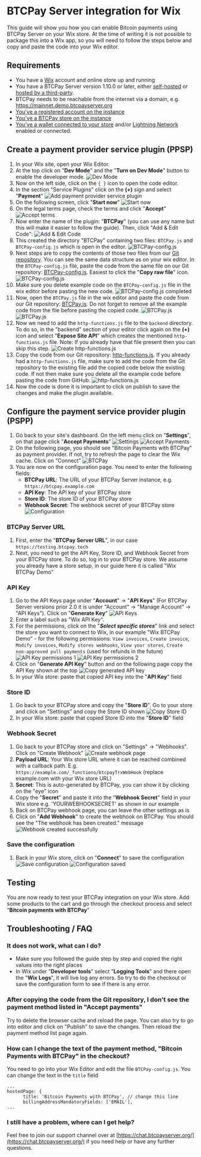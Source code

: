 # BTCPay Server integration for Wix

This guide will show you how you can enable Bitcoin payments using BTCPay Server on your Wix store. At the time of writing it is not possible to package this into a Wix app, so you will need to follow the steps below and copy and paste the code into your Wix editor.

## Requirements
- You have a [Wix](https://wix.com) account and online store up and running
- You have a BTCPay Server version 1.10.0 or later, either [self-hosted](https://docs.btcpayserver.org/Deployment/) or [hosted by a third-party](https://docs.btcpayserver.org/Deployment/ThirdPartyHosting/). 
- BTCPay needs to be reachable from the internet via a domain, e.g. https://mainnet.demo.btcpayserver.org
- [You've a registered account on the instance](https://docs.btcpayserver.org/RegisterAccount/)
- [You've a BTCPay store on the instance](https://docs.btcpayserver.org/CreateStore/)
- [You've a wallet connected to your store](https://docs.btcpayserver.org/WalletSetup/) and/or [Lightning Network](https://docs.btcpayserver.org/LightningNetwork/) enabled or connected.

## Create a payment provider service plugin (PPSP) 

1. In your Wix site, open your Wix Editor.
2. At the top click on "**Dev Mode**" and the "**Turn on Dev Mode**" button to enable the developer mode.
![Dev Mode](./docs/images/01_wix_dev-mode.png)
3. Now on the left side, click on the `{ }` icon to open the code editor.
4. In the section "Service Plugins" click on the **(+)** sign and select "**Payment**"
![Add payment provider service plugin](./docs/images/02_wix_service-plugin-payment.png)
5. On the following screen, click "**Start now**"
![Start now](./docs/images/03_wix_ppsp-start-now.png)
6. On the legal terms page, check the terms and click "**Accept**"
![Accept terms](./docs/images/04_wix_ppsp-legal-notice.png)
7. Now enter the name of the plugin: "**BTCPay**" (you can use any name but this will make it easier to follow the guide). Then, click "Add & Edit Code":
![Add & Edit Code](./docs/images/05_wix_ppsp-name.png)
8. This created the directory "BTCPay" containing two files: `BTCPay.js` and `BTCPay-config.js` which is open in the editor. 
![BTCPay-config.js](./docs/images/06_wix_ppsp-btcpay-config.png)
9. Next steps are to copy the contents of those two files from our [Git repository](https://github.com/btcpayserver/wix). You can see the same data structure as on your wix editor. In the `BTCPay-config.js` file, paste the code from the same file on our Git repository: [BTCPay-config.js](https://github.com/btcpayserver/wix/blob/main/backend/service-plugins/payment-provider/BTCPay/BTCPay-config.js). Easiest to click the "**Copy raw file**" icon. 
![BTCPay-config.js](./docs/images/07_wix_gh-btcpay-config.png)
10. Make sure you delete example code on the `BTCPay-config.js` file in the wix editor before pasting the new code.
![BTCPay-config.js completed](./docs/images/08_wix_ppsp-btcpay-config-complete.png)
11. Now, open the `BTCPay.js` file in the wix editor and paste the code from our Git repository: [BTCPay.js](https://github.com/btcpayserver/wix/blob/main/backend/service-plugins/payment-provider/BTCPay/BTCPay.js). Do not forget to remove all the example code from the file before pasting the copied code.
![BTCPay.js](./docs/images/09_wix_gh-btcpay.png)
![BTCPay.js](./docs/images/10_wix_ppsp-btcpay.png)
12. Now we need to add the `http-functions.js` file to the `backend` directory. To do so, in the "backend" section of your editor click again on the **(+)** icon and select "**Expose Site API**" which creates the mentioned `http-functions.js` file. Note: If you already have that file present then you can skip this step.
![Create http-functions.js](./docs/images/11_wix_backend-expose-site-api.png)
13. Copy the code from our Git repository: [http-functions.js](https://github.com/btcpayserver/wix/blob/main/backend/http-functions.js). If you already had a `http-functions.js` file, make sure to add the code from the Git repository to the existing file add the copied code below the existing code. If not then make sure you delete all the example code before pasting the code from GitHub.
![http-functions.js](./docs/images/12_wix_backend-http-functions.png)
14. Now the code is done it is important to click on publish to save the changes and make the plugin available.

## Configure the payment service provider plugin (PSPP)
1. Go back to your site's dashboard. On the left menu click on "**Settings**", on that page click "**Accept Payments**"
![Settings](./docs/images/13_wix_settings.png)
![Accept Payments](./docs/images/14_wix_accept-payments.png)
2. On the following page, you should see "Bitcoin Payments with BTCPay" as payment provider. If not, try to refresh the page to clear the Wix cache. Click on "Connect"
![BTCPay](./docs/images/15_wix_list-btcpay.png)
3. You are now on the configuration page. You need to enter the following fields:
   - **BTCPay URL**: The URL of your BTCPay Server instance, e.g. `https://btcpay.example.com`
   - **API Key**: The API key of your BTCPay store
   - **Store ID**: The store ID of your BTCPay store
   - **Webhook Secret**: The webhook secret of your BTCPay store
![Configuration](./docs/images/16_wix_btcpay-config.png)

### BTCPay Server URL
1. First, enter the "**BTCPay Server URL**", in our case `https://testing.btcpay.tech`
2. Next, you need to get the API Key, Store ID, and Webhook Secret from your BTCPay store. To do so, log in to your BTCPay store. We assume you already have a store setup, in our guide here it is called "Wix BTCPay Demo"

### API Key 
1. Go to the API Keys page under "**Account**" -> "**API Keys**" (For BTCPay Server versions prior 2.0 it is under "Account" -> "Manage Account" -> "API Keys"). Click on "**Generate Key**"
![API Keys](./docs/images/17_btcpay-api-key-page.png)
2. Enter a label such as "Wix API Key". 
3. For the permissions, click on the "_**Select specific stores**_" link and select the store you want to connect to Wix, in our example "Wix BTCPay Demo" - for the following permissions: `View invoices`, `Create invoice`, `Modify invoices`, `Modify stores webhooks`, `View your stores`, `Create non-approved pull payments` (used for refunds in the future)
![API Key permissions 1](./docs/images/18_btcpay-api-key-permissions-1.png)
![API Key permissions 2](./docs/images/18_btcpay-api-key-permissions-2.png)
4. Click on "**Generate API Key**" button and on the following page copy the API Key shown at the top
![Copy generated API key](./docs/images/19_btcpay-api-key-copy.png)
5. In your Wix store: paste that copied API key into the "**API Key**" field

### Store ID
1. Go back to your BTCPay store and copy the "**Store ID**". Go to your store and click on "Settings" and copy the Store ID shown
![Copy Store ID](./docs/images/20_btcpay-store-id.png)
2. In your Wix store: paste that copied Store ID into the "**Store ID**" field

### Webhook Secret
1. Go back to your BTCPay store and click on "Settings" -> "Webhooks". Click on "Create Webhook"
![Create webhook page](./docs/images/21_btcpay-webhook-page.png)
2. **Payload URL**: Your Wix store URL where it can be reached combined with a callback path. E.g. `https://example.com/_functions/btcpayTrxWebHook` (replace example.com with your Wix store URL)
3. **Secret**: This is auto-generated by BTCPay, you can show it by clicking on the "eye" icon
4. Copy the "**Secret**" and paste it into the "**Webhook Secret**" field in your Wix store e.g. 'YOURWEBHOOKSECRET' as shown in our example
5. Back on BTCPay webhook page, you can leave the other settings as is
6. Click on "**Add Webhook**" to create the webhook on BTCPay. You should see the "The webhook has been created." message
![Webhook created successfully](./docs/images/22_btcpay-webhook-saved.png)

### Save the configuration
1. Back in your Wix store, click on "**Connect**" to save the configuration
![Save configuration](./docs/images/16_wix_btcpay-config.png)
![Configuration saved](docs/images/23_wix_btcpay-config-saved.png)

## Testing

You are now ready to test your BTCPay integration on your Wix store. Add some products to the cart and go through the checkout process and select "**Bitcoin payments with BTCPay**"


## Troubleshooting / FAQ

### It does not work, what can I do?
- Make sure you followed the guide step by step and copied the right values into the right places
- In Wix under "**Developer tools**" select "**Logging Tools**" and there open the "**Wix Logs**", it will live log any errors. So try to do the checkout or save the configuration form to see if there is any error.

### After copying the code from the Git repository, I don't see the payment method listed in "Accept payments"
Try to delete the browser cache and reload the page. You can also try to go into editor and click on "Publish" to save the changes. Then reload the payment method list page again.

### How can I change the text of the payment method, "Bitcoin Payments with BTCPay" in the checkout?
You need to go into your Wix Editor and edit the file `BTCPay-config.js`. You can change the text in the `title` field
```
...
hostedPage: {
      title: 'Bitcoin Payments with BTCPay', // change this line
      billingAddressMandatoryFields: ['EMAIL'],
...
```

### I still have a problem, where can I get help?
Feel free to join our support channel over at [https://chat.btcpayserver.org/](https://chat.btcpayserver.org/) if you need help or have any further questions.